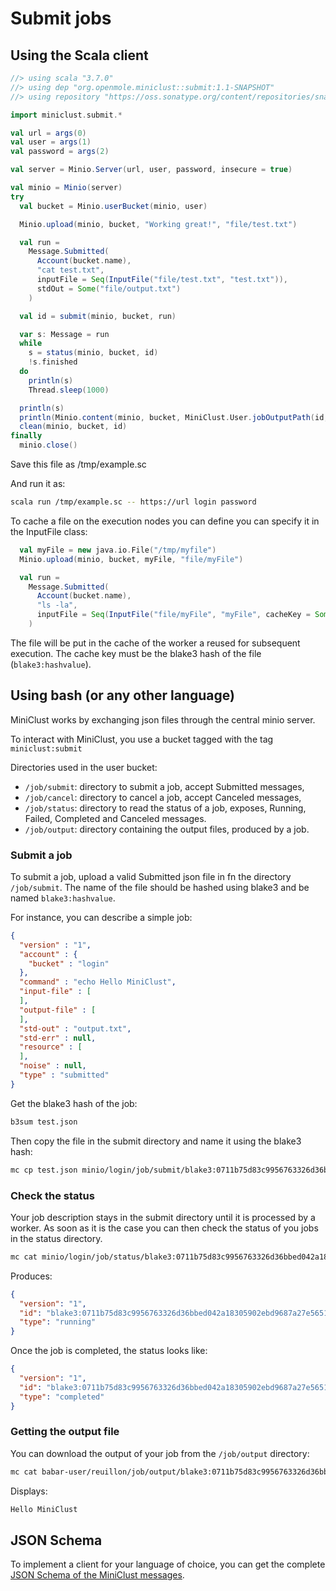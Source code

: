 # Submit jobs 

## Using the Scala client

```scala
//> using scala "3.7.0"
//> using dep "org.openmole.miniclust::submit:1.1-SNAPSHOT" 
//> using repository "https://oss.sonatype.org/content/repositories/snapshots/"

import miniclust.submit.*

val url = args(0)
val user = args(1)
val password = args(2)

val server = Minio.Server(url, user, password, insecure = true)

val minio = Minio(server)
try
  val bucket = Minio.userBucket(minio, user)

  Minio.upload(minio, bucket, "Working great!", "file/test.txt")

  val run =
    Message.Submitted(
      Account(bucket.name),
      "cat test.txt",
      inputFile = Seq(InputFile("file/test.txt", "test.txt")),
      stdOut = Some("file/output.txt")
    )

  val id = submit(minio, bucket, run)

  var s: Message = run
  while
    s = status(minio, bucket, id)
    !s.finished
  do
    println(s)
    Thread.sleep(1000)

  println(s)
  println(Minio.content(minio, bucket, MiniClust.User.jobOutputPath(id, "file/output.txt")))
  clean(minio, bucket, id)
finally
  minio.close()
```

Save this file as /tmp/example.sc

And run it as:
```bash
scala run /tmp/example.sc -- https://url login password
```


To cache a file on the execution nodes you can define you can specify it in the InputFile class:
```scala
  val myFile = new java.io.File("/tmp/myfile")
  Minio.upload(minio, bucket, myFile, "file/myFile")

  val run =
    Message.Submitted(
      Account(bucket.name),
      "ls -la",
      inputFile = Seq(InputFile("file/myFile", "myFile", cacheKey = Some(Tool.hashFile(myFile))))
    )
```

The file will be put in the cache of the worker a reused for subsequent execution. The cache key must be the blake3 hash of the file (`blake3:hashvalue`).

## Using bash (or any other language)

MiniClust works by exchanging json files through the central minio server.

To interact with MiniClust, you use a bucket tagged with the tag `miniclust:submit`

Directories used in the user bucket:
- `/job/submit`: directory to submit a job, accept Submitted messages,
- `/job/cancel`: directory to cancel a job, accept Canceled messages,
- `/job/status`: directory to read the status of a job, exposes, Running, Failed, Completed and Canceled messages.
- `/job/output`: directory containing the output files, produced by a job.

### Submit a job

To submit a job, upload a valid Submitted json file in fn the directory `/job/submit`. The name of the file should be hashed using blake3 and be named `blake3:hashvalue`.

For instance, you can describe a simple job:
```json
{
  "version" : "1",
  "account" : {
    "bucket" : "login"
  },
  "command" : "echo Hello MiniClust",
  "input-file" : [
  ],
  "output-file" : [
  ],
  "std-out" : "output.txt",
  "std-err" : null,
  "resource" : [
  ],
  "noise" : null,
  "type" : "submitted"
}
```

Get the blake3 hash of the job:
```bash
b3sum test.json
```

Then copy the file in the submit directory and name it using the blake3 hash:
```bash
mc cp test.json minio/login/job/submit/blake3:0711b75d83c9956763326d36bbed042a18305902ebd9687a27e565117f535b76
```

### Check the status

Your job description stays in the submit directory until it is processed by a worker. As soon as it is the case
you can then check the status of you jobs in the status directory.

```bash
mc cat minio/login/job/status/blake3:0711b75d83c9956763326d36bbed042a18305902ebd9687a27e565117f535b76 | jq
```

Produces:
```json
{
  "version": "1",
  "id": "blake3:0711b75d83c9956763326d36bbed042a18305902ebd9687a27e565117f535b76",
  "type": "running"
}
```

Once the job is completed, the status looks like:
```json
{
  "version": "1",
  "id": "blake3:0711b75d83c9956763326d36bbed042a18305902ebd9687a27e565117f535b76",
  "type": "completed"
}
```

### Getting the output file

You can download the output of your job from the `/job/output` directory:
```bash
mc cat babar-user/reuillon/job/output/blake3:0711b75d83c9956763326d36bbed042a18305902ebd9687a27e565117f535b76/output.txt
```

Displays:
```bash
Hello MiniClust
```

## JSON Schema

To implement a client for your language of choice, you can get the complete [JSON Schema of the MiniClust messages](Schema.md).